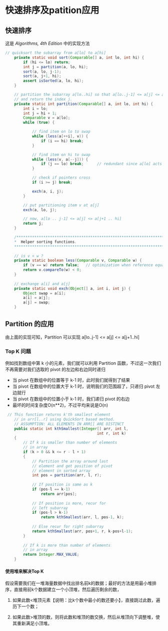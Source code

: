 # 快速排序及patition应用

## 快速排序

这是 *Algorithms, 4th Edition* 中的实现方法

```Java
// quicksort the subarray from a[lo] to a[hi]
    private static void sort(Comparable[] a, int lo, int hi) { 
        if (hi <= lo) return;
        int j = partition(a, lo, hi);
        sort(a, lo, j-1);
        sort(a, j+1, hi);
        assert isSorted(a, lo, hi);
    }

    // partition the subarray a[lo..hi] so that a[lo..j-1] <= a[j] <= a[j+1..hi]
    // and return the index j.
    private static int partition(Comparable[] a, int lo, int hi) {
        int i = lo;
        int j = hi + 1;
        Comparable v = a[lo];
        while (true) { 

            // find item on lo to swap
            while (less(a[++i], v)) {
                if (i == hi) break;
            }

            // find item on hi to swap
            while (less(v, a[--j])) {
                if (j == lo) break;      // redundant since a[lo] acts as sentinel
            }

            // check if pointers cross
            if (i >= j) break;

            exch(a, i, j);
        }

        // put partitioning item v at a[j]
        exch(a, lo, j);

        // now, a[lo .. j-1] <= a[j] <= a[j+1 .. hi]
        return j;
    }

    /***************************************************************************
    *  Helper sorting functions.
    ***************************************************************************/
    
    // is v < w ?
    private static boolean less(Comparable v, Comparable w) {
        if (v == w) return false;   // optimization when reference equals
        return v.compareTo(w) < 0;
    }
        
    // exchange a[i] and a[j]
    private static void exch(Object[] a, int i, int j) {
        Object swap = a[i];
        a[i] = a[j];
        a[j] = swap;
    }
```

## Partition 的应用

由上面的实现可知，Partition 可以实现 a[lo..j-1] <= a[j] <= a[j+1..hi]

### Top K 问题

例如找到数组中第 k 小的元素，我们就可以利用 Partition 函数，不过这一次我们不再需要对我们选取的 pivot 的左边和右边同时递归

* 当 pivot 在数组中的位置等于 k-1 时，此时我们就得到了结果
* 当 pivot 在数组中的位置大于 k-1 时，说明我们的范围超了，只递归 pivot 左边就行
* 当 pivot 在数组中的位置小于 k-1 时，我们递归 pivot 的右边
* 最坏的时间复杂度O(n**2)，不过平均来说是O(n)

```Java
 // This function returns k'th smallest element 
    // in arr[l..r] using QuickSort based method. 
    // ASSUMPTION: ALL ELEMENTS IN ARR[] ARE DISTINCT
    public static int kthSmallest(Integer[] arr, int l, 
                                         int r, int k)
    {
        // If k is smaller than number of elements
        // in array
        if (k > 0 && k <= r - l + 1)
        {
            // Partition the array around last 
            // element and get position of pivot 
            // element in sorted array
            int pos = partition(arr, l, r);
 
            // If position is same as k
            if (pos-l == k-1)
                return arr[pos];
             
            // If position is more, recur for
            // left subarray
            if (pos-l > k-1) 
                return kthSmallest(arr, l, pos-1, k);
 
            // Else recur for right subarray
            return kthSmallest(arr, pos+1, r, k-pos+l-1);
        }
 
        // If k is more than number of elements
        // in array
        return Integer.MAX_VALUE;
    }
```

#### 使用堆来解决Top K

假设需要我们在一堆海量数据中找出排名前k的数据；最好的方法是用最小堆排序，直接用前k个数据建立一个小顶堆，然后遍历剩余的数，

1. 如果此数<堆顶元素【说明：比k个数中最小的数还要小】，直接跳过此数，遍历下一个数；

2. 如果此数>堆顶的数，则将此数和堆顶的数交换，然后从堆顶向下调整堆，使其重新满足小顶堆。